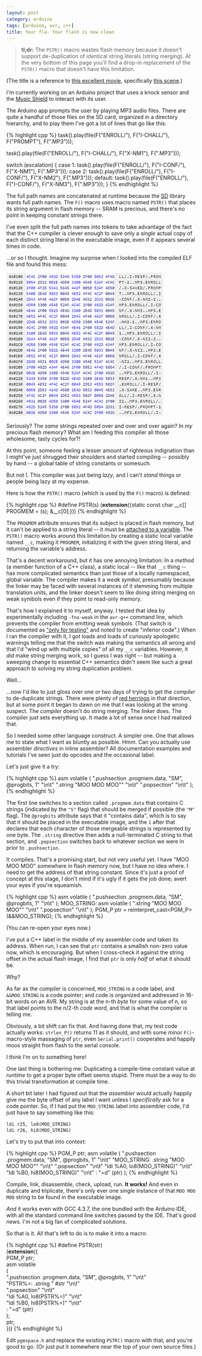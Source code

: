 ```yaml
---
layout: post
category: arduino
tags: [arduino, avr, c++]
title: Your fla- Your flash is now clean
---
```


> **tl;dr:**
> The `PSTR()` macro wastes flash memory because it doesn't support de-duplication of identical string literals (string merging).
> At the very bottom of this page you'll find a drop-in replacement of the `PSTR()` macro that doesn't have this limitation.

(The title is a reference to [this excellent movie](http://en.wikiquote.org/wiki/Idiocracy), specifically [this scene](http://www.youtube.com/watch?v=OpFUrjq8nWE).)

I'm currently working on an Arduino project that uses a knock sensor and the [Music Shield](https://github.com/michael-buschbeck/arduino/tree/master/Music) to interact with its user.

The Arduino app prompts the user by playing MP3 audio files.
There are quite a handful of those files on the SD card, organized in a directory hierarchy, and to play them I've got a lot of lines that go like this:

{% highlight cpp %}
task<TaskPlayMusic>().play(file(F("ENROLL/"), F("I-CHALL/"), F("PROMPT"), F(".MP3")));

task<TaskPlayMusic>().play(file(F("ENROLL/"), F("I-CHALL/"), F("X-NM1"), F(".MP3")));

switch (escalation) {
  case 1:  task<TaskPlayMusic>().play(file(F("ENROLL/"), F("I-CONF/"), F("X-NM1"), F(".MP3")));
  case 2:  task<TaskPlayMusic>().play(file(F("ENROLL/"), F("I-CONF/"), F("X-NM2"), F(".MP3")));
  default: task<TaskPlayMusic>().play(file(F("ENROLL/"), F("I-CONF/"), F("X-NM3"), F(".MP3")));
}
{% endhighlight %}

The full path names are concatenated at runtime because the [SD](http://arduino.cc/en/Reference/SD) library wants full path names.
The `F()` macro uses macro named `PSTR()` that places its string argument in flash memory -- SRAM is precious, and there's no point in keeping constant strings there.

I've even split the full path names into tokens to take advantage of the fact that the C++ compiler is clever enough to
save only a *single* actual copy of each distinct string literal in the executable image, even if it appears several times in code.

...or so I thought. Imagine my surprise when I looked into the compiled ELF file and found this mess:

![ELF hexdump showing string duplication](/assets/2013-10-20-string-merging-pstr/hexdump-duplication.png)

Seriously? The *same* strings repeated over and over and over again? In *my* precious flash memory?
What am I feeding this compiler all those wholesome, tasty cycles for?!

At this point, someone feeling a lesser amount of righteous indignation than I might've just shrugged their shoulders
and started compiling -- possibly by hand -- a global table of string constants or somesuch.

But not I. This compiler was just being *lazy*, and I can't *stand* things or people being lazy at my expense.

Here is how the `PSTR()` macro (which is used by the `F()` macro) is defined:

{% highlight cpp %}
#define PSTR(s) (__extension__({static const char __c[] PROGMEM = (s); &__c[0];}))
{% endhighlight %}

The `PROGMEM` attribute ensures that its subject is placed in flash memory, but it can't be applied to a string literal --
it must be [attached to a variable](http://gcc.gnu.org/onlinedocs/gcc/Variable-Attributes.html).
The `PSTR()` macro works around this limitation by creating a static local variable named `__c`, making it `PROGMEM`,
initializing it with the given string literal, and returning the variable's address.

That's a decent workaround, but it has one annoying limitation:
In a *method* (a member function of a C++ class), a static local -- like that `__c` thing -- has more complicated semantics than just those of a locally namespaced, global variable.
The compiler makes it a *weak symbol*, presumably because the linker may be faced with several instances of it stemming from multiple translation units,
and the linker doesn't seem to like doing string merging on weak symbols even if they point to read-only memory.

That's how I explained it to myself, anyway.
I tested that idea by experimentally including `-fno-weak` in the `avr-g++` command line, which prevents the compiler from emitting weak symbols.
(That switch is documented as ["only for testing"](http://gcc.gnu.org/onlinedocs/gcc/C_002b_002b-Dialect-Options.html#C_002b_002b-Dialect-Options) and noted to create "inferior code".)
When I ran the compiler with it, I got loads and loads of curiously apologetic warnings
telling me that the switch was making the semantics all wrong and that I'd "wind up with multiple copies" of all my `__c` variables.
However, it *did* make string merging work, so I guess I was right --
but making a sweeping change to essential C++ semantics didn't seem like such a great approach to solving my string duplication problem.

Well...

...now I'd like to just gloss over one or two days of trying to get the *compiler* to de-duplicate strings.
There were plenty of [red herrings](http://gcc.gnu.org/bugzilla/show_bug.cgi?id=43746#c8) in that direction,
but at some point it began to dawn on me that I was looking at the wrong suspect.
The *compiler* doesn't do string merging. The *linker* does. The compiler just sets everything up. It made a lot of sense once I had realized that.

So I needed some other language construct. A simpler one. One that allows me to state what I want as bluntly as possible. Hmm.
Can you actually use assembler *directives* in inline assembler?
All documentation examples and tutorials I've seen just do opcodes and the occasional label.

Let's just give it a try:

{% highlight cpp %}
asm volatile
(
  ".pushsection .progmem.data, \"SM\", @progbits, 1" "\n\t"
  ".string \"MOO MOO MOO\""                          "\n\t"
  ".popsection"                                      "\n\t"
);
{% endhighlight %}

The first line switches to a section called `.progmem.data` that contains C strings (indicated by the `"S"` flag) that should be merged if possible (the `"M"` flag).
The `@progbits` attribute says that it "contains data", which is to say that it should be placed in the executable image,
and the `1` after that declares that each character of those mergeable strings is represented by one byte.
The `.string` directive then adds a null-terminated C string to that section,
and `.popsection` switches back to whatever section we were in prior to `.pushsection`.

It compiles. That's a promising start, but not very useful yet. I have "MOO MOO MOO" somewhere in flash memory now, but I have no idea where.
I need to get the address of that string constant.
Since it's just a proof of concept at this stage, I don't mind if it's ugly if it gets the job done; avert your eyes if you're squeamish.

{% highlight cpp %}
asm volatile
(
  ".pushsection .progmem.data, \"SM\", @progbits, 1" "\n\t"
);
MOO_STRING:
asm volatile
(
  ".string \"MOO MOO MOO\""                          "\n\t"
  ".popsection"                                      "\n\t"
);
PGM_P ptr = reinterpret_cast<PGM_P>(&&MOO_STRING);
{% endhighlight %}

(You can re-open your eyes now.)

I've put a C++ label in the middle of my assembler code and taken its address.
When run, I can see that `ptr` contains a smallish non-zero value now, which is encouraging.
But when I cross-check it against the string offset in the actual flash image, I find that `ptr` is only *half* of what it should be.

Why?

As far as the compiler is concerned, `MOO_STRING` is a code label, and `&&MOO_STRING` is a code pointer; and code is organized and addressed in 16-bit words on an AVR.
My string is at the n-th *byte* for some value of n, so that label points to the n/2-th *code word*, and that is what the compiler is telling me.

Obviously, a bit shift can fix that. And having done that, my test code actually works: `strlen_P()` returns 11 as it should,
and with some minor `F()`-macro-style massaging of `ptr`, even `Serial.print()` cooperates and happily moos straight from flash to the serial console.

I think I'm on to something here!

One last thing is bothering me:
Duplicating a compile-time constant value at *runtime* to get a proper byte offset seems stupid. There must be a way to do this trivial transformation at compile time.

A short bit later I had figured out that the *assembler* would actually happily give me the byte offset of any label I want unless I *specifically* ask for a code pointer.
So, if I had put the `MOO_STRING` label into assembler code, I'd just have to say something like this:

    ldi r25, lo8(MOO_STRING)
    ldi r26, hi8(MOO_STRING)

Let's try to put that into context:

{% highlight cpp %}
PGM_P ptr;
asm volatile
(
  ".pushsection .progmem.data, \"SM\", @progbits, 1" "\n\t"
  "MOO_STRING: .string \"MOO MOO MOO\""              "\n\t"
  ".popsection"                                      "\n\t"
  "ldi %A0, lo8(MOO_STRING)"                         "\n\t"
  "ldi %B0, hi8(MOO_STRING)"                         "\n\t"
  : "=d" (ptr)
);
{% endhighlight %}

Compile, link, disassemble, check, upload, run. **It works!**
And even in duplicate and triplicate, there's only ever one single instance of that `MOO MOO MOO` string to be found in the executable image.

*And* it works even with GCC 4.3.7, the one bundled with the Arduino IDE, with all the standard command line switches passed by the IDE.
That's good news. I'm not a big fan of complicated solutions.

So that is it. All that's left to do is to make it into a macro:

{% highlight cpp %}
    #define PSTR(str) \
      (__extension__({ \
        PGM_P ptr;  \
        asm volatile \
        ( \
          ".pushsection .progmem.data, \"SM\", @progbits, 1" "\n\t" \
          "PSTR%=: .string " #str                            "\n\t" \
          ".popsection"                                      "\n\t" \
          "ldi %A0, lo8(PSTR%=)"                             "\n\t" \
          "ldi %B0, hi8(PSTR%=)"                             "\n\t" \
          : "=d" (ptr) \
        ); \
        ptr; \
      }))
{% endhighlight %}

Edit `pgmspace.h` and replace the existing `PSTR()` macro with that, and you're good to go. (Or just put it somewhere near the top of your own source files.)
